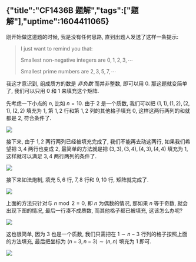 {"title":"CF1436B 题解","tags":["题解"],"uptime":1604411065}
---
刚开始做这道题的时候, 我是没有任何思路, 直到出题人发送了这样一条提示:

> I just want to remind you that:
>
> Smallest non-negative integers are $0, 1, 2, 3, \cdots$
>
> Smallest prime numbers are $2, 3, 5, 7, \cdots$

我这才意识到, 组成质方的数是 *非负数* 而并非整数, 即可以用 $0$.
那这题就变简单了, 我们可以只用 $0$ 和 $1$ 来填充这个矩阵.

先考虑一下小点的 $n$, 比如 $n = 10$.
由于 $2$ 是一个质数, 我们可以把 $(1, 1), (1, 2), (2, 1), (2, 2)$ 填充为 $1$,
第 $1, 2$ 行和第 $1, 2$ 列的其他格子填充 $0$, 这样这两行两列的和就都是 $2$,
符合条件了.

![](https://cdn.luogu.com.cn/upload/image_hosting/7vda3nu6.png)

接下来, 由于 $1,2$ 两行两列已经被填充完成了, 我们不能再去动这两行,
如果我们希望把 $3,4$ 两行也变成 $2$,
最简单的方法就是把 $(3, 3), (3, 4), (4, 3), (4, 4)$ 填充为 $1$,
这样就可以满足 $3,4$ 两行两列的条件了.

![](https://cdn.luogu.com.cn/upload/image_hosting/abjdwkry.png)

接下来如法炮制, 填充 $5,6$ 行, $7,8$ 行和 $9,10$ 行, 矩阵就完成了.

![](https://cdn.luogu.com.cn/upload/image_hosting/4z8e318w.png)

上面的方法只针对与 $n \bmod 2 = 0$, 即 $n$ 为偶数的情况, 那如果 $n$ 等于奇数, 就会出现下图的情况, 最后一行凑不成质数, 而其他格子都已被填充, 这该怎么办呢?

![](https://cdn.luogu.com.cn/upload/image_hosting/zvekdkxm.png)

这也很简单, 因为 $3$ 也是一个质数,
我们只需把在 $1 \sim n - 3$ 行列的格子按照上面的方法填充,
最后把坐标为 $(n - 3, n - 3) \sim (n, n)$ 填充为 $1$ 即可.

![](https://cdn.luogu.com.cn/upload/image_hosting/elh2xdlz.png)
